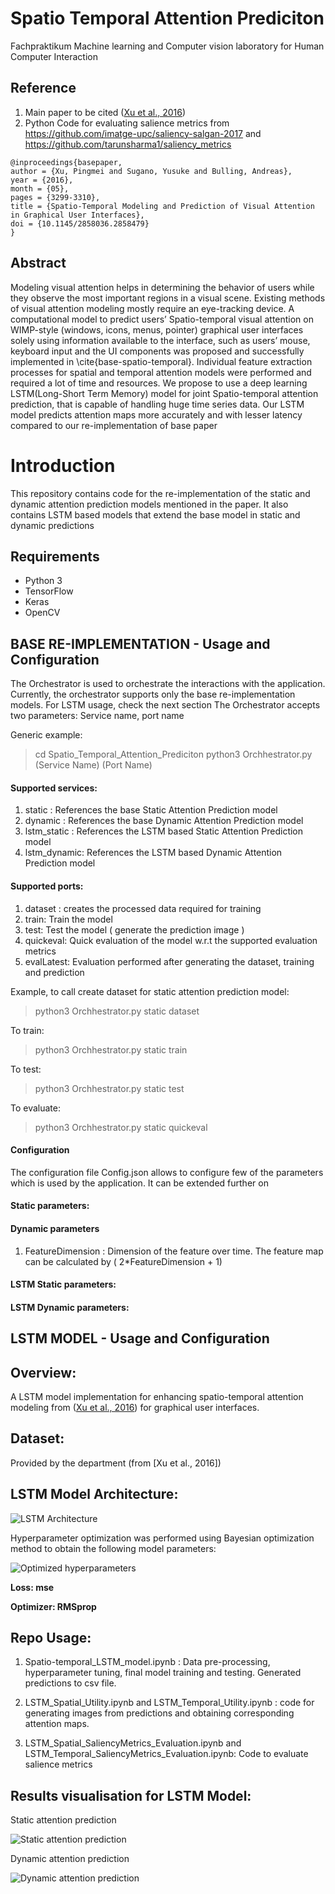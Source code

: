 
# Spatio Temporal Attention Prediciton
Fachpraktikum Machine learning and Computer vision laboratory for Human Computer Interaction

## Reference
1. Main paper to be cited ([Xu et al., 2016](https://perceptual.mpi-inf.mpg.de/files/2016/02/xu16_chi.pdf))
2. Python Code for evaluating salience metrics from https://github.com/imatge-upc/saliency-salgan-2017 and https://github.com/tarunsharma1/saliency_metrics

```
@inproceedings{basepaper,
author = {Xu, Pingmei and Sugano, Yusuke and Bulling, Andreas},
year = {2016},
month = {05},
pages = {3299-3310},
title = {Spatio-Temporal Modeling and Prediction of Visual Attention in Graphical User Interfaces},
doi = {10.1145/2858036.2858479}
}

```
## Abstract

Modeling visual attention helps in determining the behavior of users while they observe the most important regions in a visual scene. Existing methods of visual attention modeling mostly require an eye-tracking device. A computational model to predict users’ Spatio-temporal visual attention on WIMP-style (windows, icons,
  menus, pointer) graphical user interfaces solely using information available to the interface, such as users’ mouse, keyboard input and the UI components was proposed and successfully implemented in \cite{base-spatio-temporal}. Individual feature extraction processes for spatial and temporal attention models were performed and required a lot of time and resources. We propose to use a deep learning LSTM(Long-Short Term Memory) model for joint Spatio-temporal attention prediction, that is capable of handling huge time series data. Our LSTM model predicts attention maps more accurately and with lesser latency compared to our re-implementation of base paper

# Introduction

This repository contains code for the re-implementation of the static and dynamic attention prediction models mentioned in the paper. It also contains LSTM based models that extend the base model in static and dynamic predictions

## Requirements
* Python 3
* TensorFlow 
* Keras
* OpenCV 

## BASE RE-IMPLEMENTATION - Usage and Configuration

The Orchestrator is used to orchestrate the interactions with the application. Currently, the orchestrator supports only the base re-implementation models. For LSTM usage, check the next section
The Orchestrator accepts two parameters: Service name, port name

Generic example:
>cd Spatio_Temporal_Attention_Prediciton
>python3 Orchhestrator.py (Service Name) (Port Name)

#### Supported services:
1. static : References the base Static Attention Prediction model
2. dynamic : References the base Dynamic Attention Prediction model
3. lstm_static : References the LSTM based Static Attention Prediction model
4. lstm_dynamic: References the LSTM based Dynamic Attention Prediction model
#### Supported ports:
1. dataset : creates the processed data required for training
2. train: Train the model
3. test: Test the model ( generate the prediction image )
4. quickeval: Quick evaluation of the model w.r.t the supported evaluation metrics
5. evalLatest: Evaluation performed after generating the dataset, training and prediction

Example, to call create dataset for static attention prediction model: 
> python3 Orchhestrator.py static dataset

To train: 
> python3 Orchhestrator.py static train

To test:
> python3 Orchhestrator.py static test

To evaluate:
>python3 Orchhestrator.py static quickeval


#### Configuration

The configuration file Config.json allows to configure few of the parameters which is used by the application. It can be extended further on

#### Static parameters:
#### Dynamic parameters
1. FeatureDimension : Dimension of the feature over time. The feature map can be calculated by 
( 2*FeatureDimension + 1)
#### LSTM Static parameters:
#### LSTM Dynamic parameters:

## LSTM MODEL - Usage and Configuration

## Overview:
  A LSTM model implementation for enhancing spatio-temporal attention modeling from ([Xu et al., 2016](https://perceptual.mpi-inf.mpg.de/files/2016/02/xu16_chi.pdf)) for graphical user interfaces.
  
## Dataset:
  Provided by the department (from [Xu et al., 2016])
  
## LSTM Model Architecture:

![LSTM Architecture](LSTM/LSTM_MODEL.png)

Hyperparameter optimization was performed using Bayesian optimization method to obtain the following model parameters:

![Optimized hyperparameters ](LSTM/hyParameters.PNG)

**Loss: mse**


**Optimizer: RMSprop**


## Repo Usage:
1. Spatio-temporal_LSTM_model.ipynb : Data pre-processing, hyperparameter tuning, final model training and testing. Generated predictions to csv file.

2. LSTM_Spatial_Utility.ipynb and LSTM_Temporal_Utility.ipynb : code for generating images from predictions and obtaining corresponding attention maps.

3. LSTM_Spatial_SaliencyMetrics_Evaluation.ipynb and LSTM_Temporal_SaliencyMetrics_Evaluation.ipynb: Code to evaluate salience metrics 

## Results visualisation for LSTM Model:
Static attention prediction

![Static attention prediction ](LSTM/lstm_spatial_visual.png)

Dynamic attention prediction

![Dynamic attention prediction](LSTM/temp_visual_result.png)
